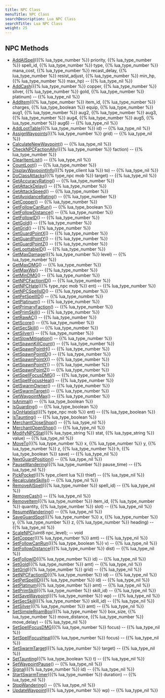 ```yaml
---
title: NPC Class
menuTitle: NPC Class
searchDescription: Lua NPC Class
searchTitle: Lua NPC Class
weight: 25
---
```


## NPC Methods
- [AddAISpell](addaispell)({{% lua_type_number %}} priority, {{% lua_type_number %}} spell_id, {{% lua_type_number %}} type, {{% lua_type_number %}} mana_cost, {{% lua_type_number %}} recast_delay, {{% lua_type_number %}} resist_adjust, {{% lua_type_number %}} min_hp, {{% lua_type_number %}} max_hp) -- {{% lua_type_nil %}}
- [AddCash](addcash)({{% lua_type_number %}} copper, {{% lua_type_number %}} silver, {{% lua_type_number %}} gold, {{% lua_type_number %}} platinum) -- {{% lua_type_nil %}}
- [AddItem](additem)({{% lua_type_number %}} item_id, {{% lua_type_number %}} charges, {{% lua_type_boolean %}} equip, {{% lua_type_number %}} aug1, {{% lua_type_number %}} aug2, {{% lua_type_number %}} aug3, {{% lua_type_number %}} aug4, {{% lua_type_number %}} aug5, {{% lua_type_number %}} aug6) -- {{% lua_type_nil %}}
- [AddLootTable](addloottable)({{% lua_type_number %}} id) -- {{% lua_type_nil %}}
- [AssignWaypoints](assignwaypoints)({{% lua_type_number %}} grid) -- {{% lua_type_nil %}}
- [CalculateNewWaypoint](calculatenewwaypoint)() -- {{% lua_type_nil %}}
- [CheckNPCFactionAlly](checknpcfactionally)({{% lua_type_number %}} faction) -- {{% lua_type_number %}}
- [ClearItemList](clearitemlist)() -- {{% lua_type_nil %}}
- [CountLoot](countloot)() -- {{% lua_type_number %}}
- [DisplayWaypointInfo](displaywaypointinfo)({{% type_client lua %}} to) -- {{% lua_type_nil %}}
- [DoClassAttacks](doclassattacks)({{% type_npc mob %}} target) -- {{% lua_type_nil %}}
- [GetAccuracyRating](getaccuracyrating)() -- {{% lua_type_number %}}
- [GetAttackDelay](getattackdelay)() -- {{% lua_type_number %}}
- [GetAttackSpeed](getattackspeed)() -- {{% lua_type_number %}}
- [GetAvoidanceRating](getavoidancerating)() -- {{% lua_type_number %}}
- [GetCopper](getcopper)() -- {{% lua_type_number %}}
- [GetFollowCanRun](getfollowcanrun)() -- {{% lua_type_boolean %}}
- [GetFollowDistance](getfollowdistance)() -- {{% lua_type_number %}}
- [GetFollowID](getfollowid)() -- {{% lua_type_number %}}
- [GetGold](getgold)() -- {{% lua_type_number %}}
- [GetGrid](getgrid)() -- {{% lua_type_number %}}
- [GetGuardPointX](getguardpointx)() -- {{% lua_type_number %}}
- [GetGuardPointY](getguardpointy)() -- {{% lua_type_number %}}
- [GetGuardPointZ](getguardpointz)() -- {{% lua_type_number %}}
- [GetLoottableID](getloottableid)() -- {{% lua_type_number %}}
- [GetMaxDamage](getmaxdamage)({{% lua_type_number %}} level) -- {{% lua_type_number %}}
- [GetMaxDMG](getmaxdmg)() -- {{% lua_type_number %}}
- [GetMaxWp](getmaxwp)() -- {{% lua_type_number %}}
- [GetMinDMG](getmindmg)() -- {{% lua_type_number %}}
- [GetNPCFactionID](getnpcfactionid)() -- {{% lua_type_number %}}
- [GetNPCHate](getnpchate)({{% type_npc mob %}} ent) -- {{% lua_type_number %}}
- [GetNPCSpellsID](getnpcspellsid)() -- {{% lua_type_number %}}
- [GetPetSpellID](getpetspellid)() -- {{% lua_type_number %}}
- [GetPlatinum](getplatinum)() -- {{% lua_type_number %}}
- [GetPrimaryFaction](getprimaryfaction)() -- {{% lua_type_number %}}
- [GetPrimSkill](getprimskill)() -- {{% lua_type_number %}}
- [GetRawAC](getrawac)() -- {{% lua_type_number %}}
- [GetScore](getscore)() -- {{% lua_type_number %}}
- [GetSecSkill](getsecskill)() -- {{% lua_type_number %}}
- [GetSilver](getsilver)() -- {{% lua_type_number %}}
- [GetSlowMitigation](getslowmitigation)() -- {{% lua_type_number %}}
- [GetSpawnKillCount](getspawnkillcount)() -- {{% lua_type_number %}}
- [GetSpawnPointH](getspawnpointh)() -- {{% lua_type_number %}}
- [GetSpawnPointID](getspawnpointid)() -- {{% lua_type_number %}}
- [GetSpawnPointX](getspawnpointx)() -- {{% lua_type_number %}}
- [GetSpawnPointY](getspawnpointy)() -- {{% lua_type_number %}}
- [GetSpawnPointZ](getspawnpointz)() -- {{% lua_type_number %}}
- [GetSpellFocusDMG](getspellfocusdmg)() -- {{% lua_type_number %}}
- [GetSpellFocusHeal](getspellfocusheal)() -- {{% lua_type_number %}}
- [GetSwarmOwner](getswarmowner)() -- {{% lua_type_number %}}
- [GetSwarmTarget](getswarmtarget)() -- {{% lua_type_number %}}
- [GetWaypointMax](getwaypointmax)() -- {{% lua_type_number %}}
- [IsAnimal](isanimal)() -- {{% lua_type_boolean %}}
- [IsGuarding](isguarding)() -- {{% lua_type_boolean %}}
- [IsOnHatelist](isonhatelist)({{% type_npc mob %}} ent) -- {{% lua_type_boolean %}}
- [IsTaunting](istaunting)() -- {{% lua_type_boolean %}}
- [MerchantCloseShop](merchantcloseshop)() -- {{% lua_type_nil %}}
- [MerchantOpenShop](merchantopenshop)() -- {{% lua_type_nil %}}
- [ModifyNPCStat](modifynpcstat)({{% lua_type_string %}} stat, {{% lua_type_string %}} value) -- {{% lua_type_nil %}}
- [MoveTo](moveto)({{% lua_type_number %}} x, {{% lua_type_number %}} y, {{% lua_type_number %}} z, {{% lua_type_number %}} h, {{% lua_type_boolean %}} save) -- {{% lua_type_nil %}}
- [NextGuardPosition](nextguardposition)() -- {{% lua_type_nil %}}
- [PauseWandering](pausewandering)({{% lua_type_number %}} pause_time) -- {{% lua_type_nil %}}
- [PickPocket](pickpocket)({{% type_client lua %}} thief) -- {{% lua_type_nil %}}
- [RecalculateSkills](recalculateskills)() -- {{% lua_type_nil %}}
- [RemoveAISpell](removeaispell)({{% lua_type_number %}} spell_id) -- {{% lua_type_nil %}}
- [RemoveCash](removecash)() -- {{% lua_type_nil %}}
- [RemoveItem](removeitem)({{% lua_type_number %}} item_id, {{% lua_type_number %}} quantity, {{% lua_type_number %}} slot) -- {{% lua_type_nil %}}
- [ResumeWandering](resumewandering)() -- {{% lua_type_nil %}}
- [SaveGuardSpot](saveguardspot)({{% lua_type_number %}} x, {{% lua_type_number %}} y, {{% lua_type_number %}} z, {{% lua_type_number %}} heading) -- {{% lua_type_nil %}}
- [ScaleNPC](scalenpc)(uint8 npc_level); -- void
- [SetCopper](setcopper)({{% lua_type_number %}} amt) -- {{% lua_type_nil %}}
- [SetFollowCanRun](setfollowcanrun)({{% lua_type_boolean %}} v) -- {{% lua_type_nil %}}
- [SetFollowDistance](setfollowdistance)({{% lua_type_number %}} dist) -- {{% lua_type_nil %}}
- [SetFollowID](setfollowid)({{% lua_type_number %}} id) -- {{% lua_type_nil %}}
- [SetGold](setgold)({{% lua_type_number %}} amt) -- {{% lua_type_nil %}}
- [SetGrid](setgrid)({{% lua_type_number %}} grid) -- {{% lua_type_nil %}}
- [SetNPCFactionID](setnpcfactionid)({{% lua_type_number %}} id) -- {{% lua_type_nil %}}
- [SetPetSpellID](setpetspellid)({{% lua_type_number %}} id) -- {{% lua_type_nil %}}
- [SetPlatinum](setplatinum)({{% lua_type_number %}} amt) -- {{% lua_type_nil %}}
- [SetPrimSkill](setprimskill)({{% lua_type_number %}} skill_id) -- {{% lua_type_nil %}}
- [SetSaveWaypoint](setsavewaypoint)({{% lua_type_number %}} wp) -- {{% lua_type_nil %}}
- [SetSecSkill](setsecskill)({{% lua_type_number %}} skill_id) -- {{% lua_type_nil %}}
- [SetSilver](setsilver)({{% lua_type_number %}} amt) -- {{% lua_type_nil %}}
- [SetSimpleRoamBox](setsimpleroambox)({{% lua_type_number %}} box_size, {{% lua_type_number %}} move_distance, {{% lua_type_number %}} move_delay) -- {{% lua_type_nil %}}
- [SetSpellFocusDMG](setspellfocusdmg)({{% lua_type_number %}} focus) -- {{% lua_type_nil %}}
- [SetSpellFocusHeal](setspellfocusheal)({{% lua_type_number %}} focus) -- {{% lua_type_nil %}}
- [SetSwarmTarget](setswarmtarget)({{% lua_type_number %}} target) -- {{% lua_type_nil %}}
- [SetTaunting](settaunting)({{% lua_type_boolean %}} t) -- {{% lua_type_nil %}}
- [SetWaypointPause](setwaypointpause)() -- {{% lua_type_nil %}}
- [Signal](signal)({{% lua_type_number %}} id) -- {{% lua_type_nil %}}
- [StartSwarmTimer](startswarmtimer)({{% lua_type_number %}} duration) -- {{% lua_type_nil %}}
- [StopWandering](stopwandering)() -- {{% lua_type_nil %}}
- [UpdateWaypoint](updatewaypoint)({{% lua_type_number %}} wp) -- {{% lua_type_nil %}}
